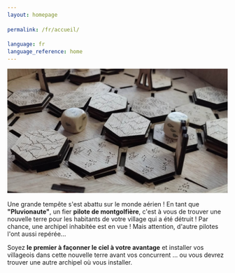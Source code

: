 ```yaml
---
layout: homepage

permalink: /fr/accueil/

language: fr
language_reference: home
---
```


![Banner Prototype](/assets/images/home/banner.png)

Une grande tempête s'est abattu sur le monde aérien ! En tant que **"Pluvionaute"**, un fier **pilote de montgolfière**, c'est à vous de trouver une nouvelle terre pour les habitants de votre village qui a été détruit !
Par chance, une archipel inhabitée est en vue ! Mais attention, d'autre pilotes l'ont aussi repérée...

Soyez **le premier à façonner le ciel à votre avantage** et installer vos villageois dans cette nouvelle terre avant vos concurrent ... ou vous devrez trouver une autre archipel où vous installer.
